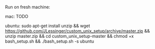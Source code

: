 Run on fresh machine:

mac:
	TODO

ubuntu:
	sudo apt-get install unzip && wget https://github.com/JLessinger/custom_unix_setup/archive/master.zip && unzip master.zip && cd custom_unix_setup-master && chmod +x bash_setup.sh && ./bash_setup.sh -s ubuntu